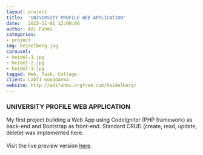 ```yaml
---
layout: project
title:  "UNIVERSITY PROFILE WEB APPLICATION"
date:   2015-11-01 12:00:00
author: Adi Fahmi
categories:
- project
img: heidelberg.jpg
carousel:
- heidel-1.jpg
- heidel-2.jpg
- heidel-3.jpg
tagged: Web, Task, College
client: LabTI Gunadarma.
website: http://adifahmi.orgfree.com/heidelberg/
---
```

<h3>UNIVERSITY PROFILE WEB APPLICATION</h3>
My first project building a Web App using CodeIgniter (PHP framework) as back-end and Bootstrap as front-end. Standard CRUD (create, read, update, delete) was implemented here.
<br><br>
Visit the live preview version <a href="http://adifahmi.orgfree.com/heidelberg/" target="_blank">here</a>.
